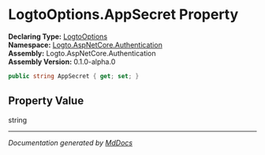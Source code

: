 ﻿<!--  
  <auto-generated>   
    The contents of this file were generated by a tool.  
    Changes to this file may be list if the file is regenerated  
  </auto-generated>   
-->

# LogtoOptions.AppSecret Property

**Declaring Type:** [LogtoOptions](../index.md)  
**Namespace:** [Logto.AspNetCore.Authentication](../../index.md)  
**Assembly:** Logto.AspNetCore.Authentication  
**Assembly Version:** 0.1.0\-alpha.0

```csharp
public string AppSecret { get; set; }
```

## Property Value

string

___

*Documentation generated by [MdDocs](https://github.com/ap0llo/mddocs)*
